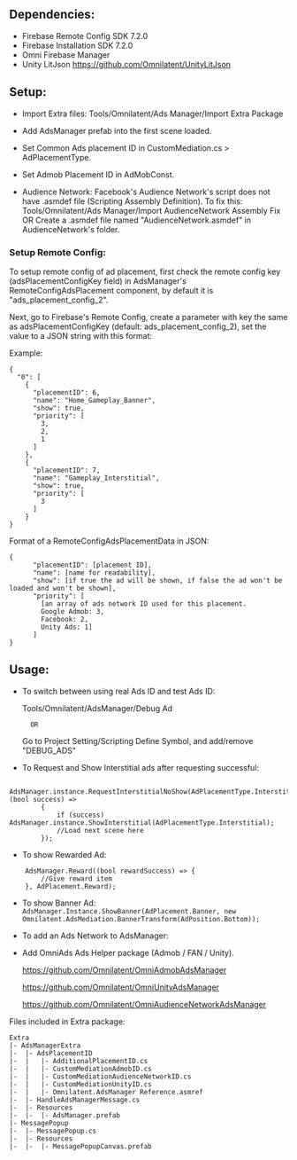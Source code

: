 ## Dependencies:
- Firebase Remote Config SDK 7.2.0
- Firebase Installation SDK 7.2.0
- Omni Firebase Manager
- Unity LitJson https://github.com/Omnilatent/UnityLitJson

## Setup:
- Import Extra files: Tools/Omnilatent/Ads Manager/Import Extra Package
- Add AdsManager prefab into the first scene loaded.
- Set Common Ads placement ID in CustomMediation.cs > AdPlacementType.
- Set Admob Placement ID in AdMobConst.

- Audience Network: Facebook's Audience Network's script does not have .asmdef file (Scripting Assembly Definition). To fix this:
Tools/Omnilatent/Ads Manager/Import AudienceNetwork Assembly Fix
OR
Create a .asmdef file named "AudienceNetwork.asmdef" in AudienceNetwork's folder.

### Setup Remote Config:

To setup remote config of ad placement, first check the remote config key (adsPlacementConfigKey field) in AdsManager's RemoteConfigAdsPlacement component, by default it is "ads_placement_config_2".

Next, go to Firebase's Remote Config, create a parameter with key the same as adsPlacementConfigKey (default: ads_placement_config_2), set the value to a JSON string with this format:

Example:
```
{
  "0": [
    {
      "placementID": 6,
      "name": "Home_Gameplay_Banner",
      "show": true,
      "priority": [
        3,
		2,
		1
      ]
    },
    {
      "placementID": 7,
      "name": "Gameplay_Interstitial",
      "show": true,
      "priority": [
        3
      ]
    }
}
```

Format of a RemoteConfigAdsPlacementData in JSON:
```
{
      "placementID": [placement ID],
      "name": [name for readability],
      "show": [if true the ad will be shown, if false the ad won't be loaded and won't be shown],
      "priority": [
        [an array of ads network ID used for this placement. 
		Google Admob: 3,
		Facebook: 2,
		Unity Ads: 1]
      ]
}
```

## Usage:
- To switch between using real Ads ID and test Ads ID:

    Tools/Omnilatent/AdsManager/Debug Ad
    
        OR
        
    Go to Project Setting/Scripting Define Symbol, and add/remove "DEBUG_ADS"

- To Request and Show Interstitial ads after requesting successful:
```
    AdsManager.instance.RequestInterstitialNoShow(AdPlacementType.Interstitial, (bool success) =>
        {
            if (success) AdsManager.instance.ShowInterstitial(AdPlacementType.Interstitial);
            //Load next scene here
        });
```

- To show Rewarded Ad:
```
    AdsManager.Reward((bool rewardSuccess) => {
        //Give reward item
    }, AdPlacement.Reward);
```

- To show Banner Ad:
    `AdsManager.Instance.ShowBanner(AdPlacement.Banner, new Omnilatent.AdsMediation.BannerTransform(AdPosition.Bottom));`

- To add an Ads Network to AdsManager:
 + Add OmniAds Ads Helper package (Admob / FAN / Unity).
 
     https://github.com/Omnilatent/OmniAdmobAdsManager
     
     https://github.com/Omnilatent/OmniUnityAdsManager
     
     https://github.com/Omnilatent/OmniAudienceNetworkAdsManager

Files included in Extra package:
```
Extra
|- AdsManagerExtra
|-  |- AdsPlacementID
|-  |   |- AdditionalPlacementID.cs
|-  |   |- CustomMediationAdmobID.cs
|-  |   |- CustomMediationAudienceNetworkID.cs
|-  |   |- CustomMediationUnityID.cs
|-  |   |- Omnilatent.AdsManager Reference.asmref
|-  |- HandleAdsManagerMessage.cs
|-  |- Resources
|-  |-  |- AdsManager.prefab
|- MessagePopup
|-  |- MessagePopup.cs
|-  |- Resources
|-  |-  |- MessagePopupCanvas.prefab
```
